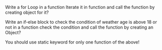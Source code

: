 Write a for Loop in a function Iterate it in function and call the function by creating object for it?

Write an if-else block to check the condition of weather age is above 18 or not in a function check the condition and call the function by creating an Object?

You should use static keyword for only one function of the above!



